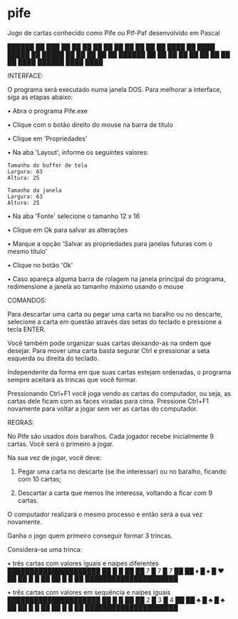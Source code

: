 # pife
Jogo de cartas conhecido como Pife ou Pif-Paf desenvolvido em Pascal

██████     ██     ███
 ██  ██    ██    ██ ██
 ██  ██          ██
 ██  ██  ████    ██      ████
 █████     ██   █████   ██  ██
 ██        ██    ██     ██████
 ██        ██    ██     ██
 ██        ██    ██     ██  ██
████     ██████ ████     ████


INTERFACE:

O programa será executado numa janela DOS. Para melhorar a interface, siga as etapas abaixo:

• Abra o programa Pife.exe

• Clique com o botão direito do mouse na barra de título

• Clique em 'Propriedades'

• Na aba 'Layout', informe os seguintes valores:

    Tamanho do buffer de tela
    Largura: 63
    Altura: 25

    Tamanho da janela
    Largura: 63
    Altura: 25

• Na aba 'Fonte' selecione o tamanho 12 x 16

• Clique em Ok para salvar as alterações

• Marque a opção 'Salvar as propriedades para janelas futuras com o mesmo título'

• Clique no botão 'Ok'

• Caso apareça alguma barra de rolagem na janela principal do programa, redimensione a janela ao tamanho máximo usando o mouse



COMANDOS:

Para descartar uma carta ou pegar uma carta no baralho ou no descarte, selecione a carta em questão através das setas do teclado e pressione a tecla ENTER.

Você também pode organizar suas cartas deixando-as na ordem que desejar. Para mover uma carta basta segurar Ctrl e pressionar a seta esquerda ou direita do teclado.

Independente da forma em que suas cartas estejam ordenadas, o programa sempre aceitará as trincas que você formar.

Pressionando Ctrl+F1 você joga vendo as cartas do computador, ou seja, as cartas dele ficam com as faces viradas para cima. Pressione Ctrl+F1 novamente para voltar a jogar sem ver as cartas do computador.



REGRAS:

No Pife são usados dois baralhos. Cada jogador recebe inicialmente 9 cartas. Você será o primeiro a jogar.


Na sua vez de jogar, você deve:

1. Pegar uma carta no descarte (se lhe interessar) ou no baralho, ficando com 10 cartas;

2. Descartar a carta que menos lhe interessa, voltando a ficar com 9 cartas.


O computador realizará o mesmo processo e então será a sua vez novamente.

Ganha o jogo quem primeiro conseguir formar 3 trincas.


Considera-se uma trinca:

• três cartas com valores iguais e naipes diferentes
   █████████████████████
   ██     █     █     ██
   ██ 7   █ 7   █ 7   ██
   ██ ♦   █ ♠   █ ♥   ██
   ██     █     █     ██
   ██     █     █     ██
   █████████████████████

• três cartas com valores em sequência e naipes iguais
   █████████████████████
   ██     █     █     ██
   ██ 2   █ 3   █ 4   ██
   ██ ♣   █ ♣   █ ♣   ██
   ██     █     █     ██
   ██     █     █     ██
   █████████████████████


